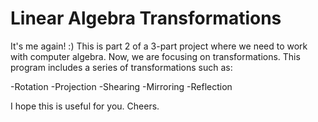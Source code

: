 # Linear Algebra Transformations

It's me again! :) This is part 2 of a 3-part project where we need to work with computer algebra. Now, we are focusing on transformations. This program includes a series of transformations such as:

-Rotation
-Projection
-Shearing
-Mirroring
-Reflection

I hope this is useful for you. Cheers.
